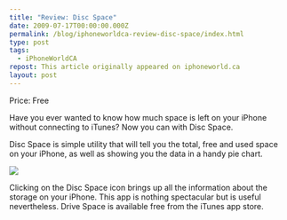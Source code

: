 ```yaml
---
title: "Review: Disc Space"
date: 2009-07-17T00:00:00.000Z
permalink: /blog/iphoneworldca-review-disc-space/index.html
type: post
tags:
  - iPhoneWorldCA
repost: This article originally appeared on iphoneworld.ca
layout: post
---
```


Price: Free

Have you ever wanted to know how much space is left on your iPhone without connecting to iTunes? Now you can with Disc Space.

Disc Space is simple utility that will tell you the total, free and used space on your iPhone, as well as showing you the data in a handy pie chart.

![](https://rknightuk.s3.amazonaws.com/site/iphoneworldca/discspace.png)

Clicking on the Disc Space icon brings up all the information about the storage on your iPhone. This app is nothing spectacular but is useful nevertheless. Drive Space is available free from the iTunes app store.